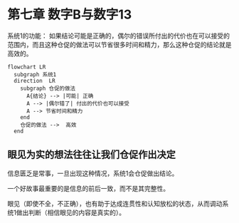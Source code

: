 # 第七章 数字B与数字13


系统1的功能：  如果结论可能是正确的，偶尔的错误所付出的代价也在可以接受的范围内，而且这种仓促的做法可以节省很多时间和精力，那么这种仓促的结论就是高效的。



```Mermaid
flowchart LR
  subgraph 系统1
  direction  LR
    subgraph 仓促的做法
      A{结论} --> |可能| 正确
      A --> |偶尔错了| 付出的代价也可以接受
      A --> 节省时间和精力
    end
    仓促的做法 -->  高效
  end

```


## 眼见为实的想法往往让我们仓促作出决定


信息匮乏是常事，一旦出现这种情况，系统1会仓促做出结论。



一个好故事最重要的是信息的前后一致，而不是其完整性。



眼见（即使不全，不正确），也有助于达成连贯性和认知放松的状态，从而调动系统1做出判断（相信眼见的内容是真实的）。